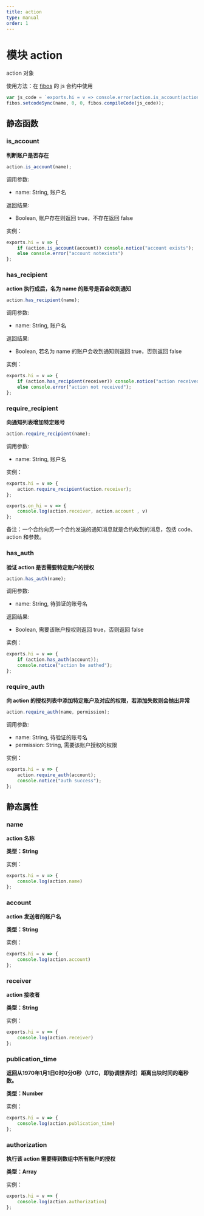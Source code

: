 ```yaml
---
title: action
type: manual
order: 1
---
```

# 模块 action
action 对象

 使用方法：在 [fibos](../fibos/index.html) 的 js 合约中使用

```JavaScript
var js_code = `exports.hi = v => console.error(action.is_account(action.account), action.is_account("notexists"));`;
fibos.setcodeSync(name, 0, 0, fibos.compileCode(js_code));
```

## 静态函数

### is_account
**判断账户是否存在**

```JavaScript
action.is_account(name);
```

调用参数:
* name: String, 账户名

返回结果:
* Boolean, 账户存在则返回 true，不存在返回 false

实例：

```JavaScript
exports.hi = v => {
    if (action.is_account(account)) console.notice("account exists");
    else console.error("account notexists")
};
```


### has_recipient
**action 执行成后，名为 name 的账号是否会收到通知**

```JavaScript
action.has_recipient(name);
```

调用参数:
* name: String, 账户名

返回结果:
* Boolean, 若名为 name 的账户会收到通知则返回 true，否则返回 false

实例：

```JavaScript
exports.hi = v => {
    if (action.has_recipient(receiver)) console.notice("action received")
    else console.error("action not received");
};
```


### require_recipient
**向通知列表增加特定账号**

```JavaScript
action.require_recipient(name);
```

调用参数:
* name: String, 账户名

实例：

```JavaScript
exports.hi = v => {
    action.require_recipient(action.receiver);
};

exports.on_hi = v => {
    console.log(action.receiver, action.account , v)
};
```

备注：一个合约向另一个合约发送的通知消息就是合约收到的消息，包括 code、action 和参数。 

### has_auth

**验证 action 是否需要特定账户的授权**

```JavaScript
action.has_auth(name);
```

调用参数:
* name: String, 待验证的账号名

返回结果:
* Boolean, 需要该账户授权则返回 true，否则返回 false

实例：

```JavaScript
exports.hi = v => {
    if (action.has_auth(account));
    console.notice("action be authed");
};
```


### require_auth
**向 action 的授权列表中添加特定账户及对应的权限，若添加失败则会抛出异常**

```JavaScript
action.require_auth(name, permission);
```

调用参数:
* name: String, 待验证的账号名
* permission: String, 需要该账户授权的权限

实例：

```JavaScript
exports.hi = v => {
    action.require_auth(account);
    console.notice("auth success");
};
```

## 静态属性

### name
**action 名称**

**类型：String**


实例：

```JavaScript
exports.hi = v => {
    console.log(action.name)
};
```


### account
**action 发送者的账户名**

**类型：String**


实例：

```JavaScript
exports.hi = v => {
    console.log(action.account)
};
```


### receiver
**action 接收者**

**类型：String**

实例：

```JavaScript
exports.hi = v => {
    console.log(action.receiver)
};
```


### publication_time
**返回从1970年1月1日0时0分0秒（UTC，即协调世界时）距离出块时间的毫秒数。**

**类型：Number**


实例：

```JavaScript
exports.hi = v => {
    console.log(action.publication_time)
};
```


### authorization
**执行该 action 需要得到数组中所有账户的授权**

**类型：Array**


实例：

```JavaScript
exports.hi = v => {
    console.log(action.authorization)
};
```

